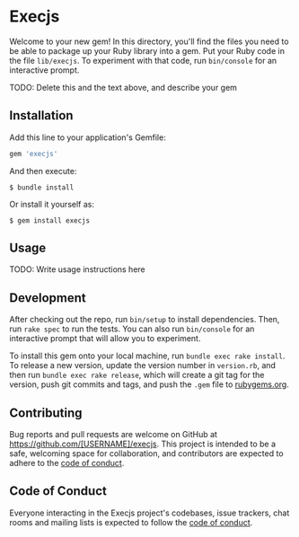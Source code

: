 # Execjs

Welcome to your new gem! In this directory, you'll find the files you need to be able to package up your Ruby library into a gem. Put your Ruby code in the file `lib/execjs`. To experiment with that code, run `bin/console` for an interactive prompt.

TODO: Delete this and the text above, and describe your gem

## Installation

Add this line to your application's Gemfile:

```ruby
gem 'execjs'
```

And then execute:

    $ bundle install

Or install it yourself as:

    $ gem install execjs

## Usage

TODO: Write usage instructions here

## Development

After checking out the repo, run `bin/setup` to install dependencies. Then, run `rake spec` to run the tests. You can also run `bin/console` for an interactive prompt that will allow you to experiment.

To install this gem onto your local machine, run `bundle exec rake install`. To release a new version, update the version number in `version.rb`, and then run `bundle exec rake release`, which will create a git tag for the version, push git commits and tags, and push the `.gem` file to [rubygems.org](https://rubygems.org).

## Contributing

Bug reports and pull requests are welcome on GitHub at https://github.com/[USERNAME]/execjs. This project is intended to be a safe, welcoming space for collaboration, and contributors are expected to adhere to the [code of conduct](https://github.com/[USERNAME]/execjs/blob/master/CODE_OF_CONDUCT.md).


## Code of Conduct

Everyone interacting in the Execjs project's codebases, issue trackers, chat rooms and mailing lists is expected to follow the [code of conduct](https://github.com/[USERNAME]/execjs/blob/master/CODE_OF_CONDUCT.md).
